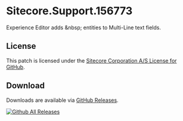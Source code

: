 # Sitecore.Support.156773
Experience Editor adds &amp;nbsp; entities to Multi-Line text fields.

## License  
This patch is licensed under the [Sitecore Corporation A/S License for GitHub](https://github.com/sitecoresupport/Sitecore.Support.156773/blob/master/LICENSE).  

## Download  
Downloads are available via [GitHub Releases](https://github.com/sitecoresupport/Sitecore.Support.156773/releases).  

[![Github All Releases](https://img.shields.io/github/downloads/SitecoreSupport/Sitecore.Support.156773/total.svg)](https://github.com/SitecoreSupport/Sitecore.Support.156773/releases)
